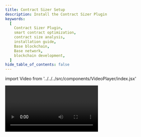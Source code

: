 ```yaml
---
title: Contract Sizer Setup
description: Install the Contract Sizer Plugin
keywords:
  [
    Contract Sizer Plugin,
    smart contract optimization,
    contract size analysis,
    installation guide,
    Base blockchain,
    Base network,
    blockchain development,
  ]
hide_table_of_contents: false
---
```


import Video from '../../../src/components/VideoPlayer/index.jsx'

<Video videoId='863775974' title='Contract Sizer Setup' />
